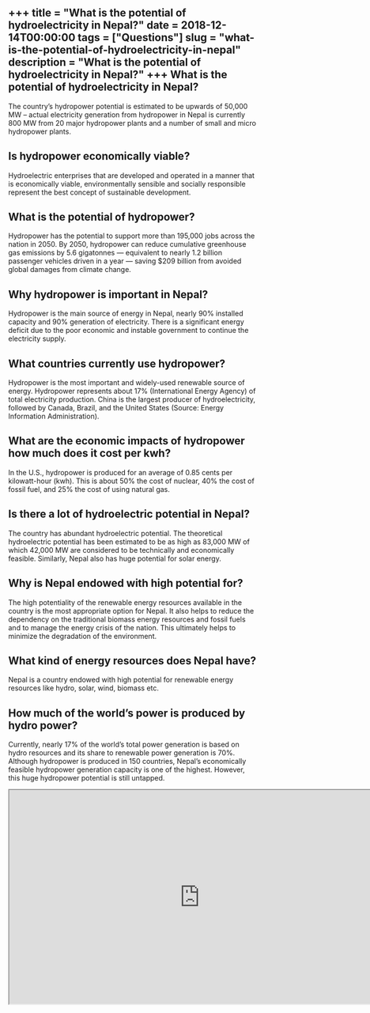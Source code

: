 +++
title = "What is the potential of hydroelectricity in Nepal?"
date = 2018-12-14T00:00:00
tags = ["Questions"]
slug = "what-is-the-potential-of-hydroelectricity-in-nepal"
description = "What is the potential of hydroelectricity in Nepal?"
+++
What is the potential of hydroelectricity in Nepal?
---------------------------------------------------

The country’s hydropower potential is estimated to be upwards of 50,000 MW – actual electricity generation from hydropower in Nepal is currently 800 MW from 20 major hydropower plants and a number of small and micro hydropower plants.

Is hydropower economically viable?
----------------------------------

Hydroelectric enterprises that are developed and operated in a manner that is economically viable, environmentally sensible and socially responsible represent the best concept of sustainable development.

What is the potential of hydropower?
------------------------------------

Hydropower has the potential to support more than 195,000 jobs across the nation in 2050. By 2050, hydropower can reduce cumulative greenhouse gas emissions by 5.6 gigatonnes — equivalent to nearly 1.2 billion passenger vehicles driven in a year — saving $209 billion from avoided global damages from climate change.

Why hydropower is important in Nepal?
-------------------------------------

Hydropower is the main source of energy in Nepal, nearly 90% installed capacity and 90% generation of electricity. There is a significant energy deficit due to the poor economic and instable government to continue the electricity supply.

What countries currently use hydropower?
----------------------------------------

Hydropower is the most important and widely-used renewable source of energy. Hydropower represents about 17% (International Energy Agency) of total electricity production. China is the largest producer of hydroelectricity, followed by Canada, Brazil, and the United States (Source: Energy Information Administration).

What are the economic impacts of hydropower how much does it cost per kwh?
--------------------------------------------------------------------------

In the U.S., hydropower is produced for an average of 0.85 cents per kilowatt-hour (kwh). This is about 50% the cost of nuclear, 40% the cost of fossil fuel, and 25% the cost of using natural gas.

Is there a lot of hydroelectric potential in Nepal?
---------------------------------------------------

The country has abundant hydroelectric potential. The theoretical hydroelectric potential has been estimated to be as high as 83,000 MW of which 42,000 MW are considered to be technically and economically feasible. Similarly, Nepal also has huge potential for solar energy.

Why is Nepal endowed with high potential for?
---------------------------------------------

The high potentiality of the renewable energy resources available in the country is the most appropriate option for Nepal. It also helps to reduce the dependency on the traditional biomass energy resources and fossil fuels and to manage the energy crisis of the nation. This ultimately helps to minimize the degradation of the environment.

What kind of energy resources does Nepal have?
----------------------------------------------

Nepal is a country endowed with high potential for renewable energy resources like hydro, solar, wind, biomass etc.

How much of the world’s power is produced by hydro power?
---------------------------------------------------------

Currently, nearly 17% of the world’s total power generation is based on hydro resources and its share to renewable power generation is 70%. Although hydropower is produced in 150 countries, Nepal’s economically feasible hydropower generation capacity is one of the highest. However, this huge hydropower potential is still untapped.

<iframe allow="accelerometer; autoplay; clipboard-write; encrypted-media; gyroscope; picture-in-picture" allowfullscreen="" class="__youtube_prefs__  epyt-is-override  no-lazyload" data-no-lazy="1" data-origheight="433" data-origwidth="770" data-skipgform_ajax_framebjll="" height="433" id="_ytid_98897" loading="lazy" src="https://www.youtube.com/embed/bNvZs3UdZfQ?enablejsapi=1&autoplay=0&cc_load_policy=0&cc_lang_pref=&iv_load_policy=1&loop=0&modestbranding=0&rel=1&fs=1&playsinline=0&autohide=2&theme=dark&color=red&controls=1&" title="YouTube player" width="770"></iframe>